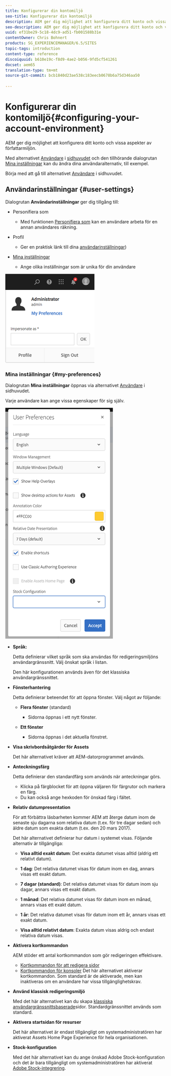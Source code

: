 ```yaml
---
title: Konfigurerar din kontomiljö
seo-title: Konfigurerar din kontomiljö
description: AEM ger dig möjlighet att konfigurera ditt konto och vissa aspekter av författarmiljön
seo-description: AEM ger dig möjlighet att konfigurera ditt konto och vissa aspekter av författarmiljön
uuid: ef31be29-5c18-4dc9-ad51-fb001588b31e
contentOwner: Chris Bohnert
products: SG_EXPERIENCEMANAGER/6.5/SITES
topic-tags: introduction
content-type: reference
discoiquuid: b610e19c-f8d9-4ae2-b056-9fd5cf541261
docset: aem65
translation-type: tm+mt
source-git-commit: bcb1840d23ae538c183eecb0678b6a75d346aa50

---
```



# Konfigurerar din kontomiljö{#configuring-your-account-environment}

AEM ger dig möjlighet att konfigurera ditt konto och vissa aspekter av författarmiljön.

Med alternativet [Användare](/help/sites-authoring/user-properties.md#user-settings) i [sidhuvudet](/help/sites-authoring/basic-handling.md#the-header) och den tillhörande dialogrutan [Mina inställningar](#userpreferences) kan du ändra dina användaralternativ, till exempel.

Börja med att gå till alternativet [Användare](/help/sites-authoring/user-properties.md#user-settings) i sidhuvudet.

## Användarinställningar {#user-settings}

Dialogrutan **Användarinställningar** ger dig tillgång till:

* Personifiera som

   * Med funktionen [Personifiera som](/help/sites-administering/security.md#impersonating-another-user) kan en användare arbeta för en annan användares räkning.

* Profil

   * Ger en praktisk länk till dina [användarinställningar](/help/sites-administering/security.md))

* [Mina inställningar](/help/sites-authoring/user-properties.md#my-preferences)

   * Ange olika inställningar som är unika för din användare

![screen_shot_2018-03-20at103808](assets/screen_shot_2018-03-20at103808.png)

### Mina inställningar {#my-preferences}

Dialogrutan **Mina inställningar** öppnas via alternativet [Användare](/help/sites-authoring/user-properties.md#user-settings) i sidhuvudet.

Varje användare kan ange vissa egenskaper för sig själv.

![screen-shot_2019-03-05at100322](assets/screen-shot_2019-03-05at100322.png)

* **Språk:**

   Detta definierar vilket språk som ska användas för redigeringsmiljöns användargränssnitt. Välj önskat språk i listan.

   Den här konfigurationen används även för det klassiska användargränssnittet.

* **Fönsterhantering**

   Detta definierar beteendet för att öppna fönster. Välj något av följande:

   * **Flera fönster** (standard)

      * Sidorna öppnas i ett nytt fönster.
   * **Ett fönster**

      * Sidorna öppnas i det aktuella fönstret.


* **Visa skrivbordsåtgärder för Assets**

   Det här alternativet kräver att AEM-datorprogrammet används.

* **Anteckningsfärg**

   Detta definierar den standardfärg som används när anteckningar görs.

   * Klicka på färgblocket för att öppna väljaren för färgrutor och markera en färg.
   * Du kan också ange hexkoden för önskad färg i fältet.

* **Relativ datumpresentation**

   För att förbättra läsbarheten kommer AEM att återge datum inom de senaste sju dagarna som relativa datum (t.ex. för tre dagar sedan) och äldre datum som exakta datum (t.ex. den 20 mars 2017).

   Det här alternativet definierar hur datum i systemet visas. Följande alternativ är tillgängliga:

   * **Visa alltid exakt datum**: Det exakta datumet visas alltid (aldrig ett relativt datum).
   * **1 dag**: Det relativa datumet visas för datum inom en dag, annars visas ett exakt datum.

   * **7 dagar (standard)**: Det relativa datumet visas för datum inom sju dagar, annars visas ett exakt datum.

   * **1 månad**: Det relativa datumet visas för datum inom en månad, annars visas ett exakt datum.

   * **1 år**: Det relativa datumet visas för datum inom ett år, annars visas ett exakt datum.

   * **Visa alltid relativt datum**: Exakta datum visas aldrig och endast relativa datum visas.

* **Aktivera kortkommandon**

   AEM stöder ett antal kortkommandon som gör redigeringen effektivare.

   * [Kortkommandon för att redigera sidor](/help/sites-authoring/page-authoring-keyboard-shortcuts.md)
   * [Kortkommandon för konsoler](/help/sites-authoring/keyboard-shortcuts.md)
   Det här alternativet aktiverar kortkommandon. Som standard är de aktiverade, men kan inaktiveras om en användare har vissa tillgänglighetskrav.

* **Använd klassisk redigeringsmiljö**

   Med det här alternativet kan du skapa [klassiska användargränssnittsbaserade](/help/sites-classic-ui-authoring/home.md)sidor. Standardgränssnittet används som standard.

* **Aktivera startsidan för resurser**

   Det här alternativet är endast tillgängligt om systemadministratören har aktiverat Assets Home Page Experience för hela organisationen.

* **Stock-konfiguration**

   Med det här alternativet kan du ange önskad Adobe Stock-konfiguration och det är bara tillgängligt om systemadministratören har aktiverat [Adobe Stock-integrering](/help/assets/aem-assets-adobe-stock.md).
